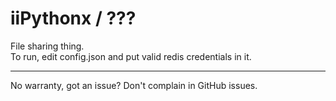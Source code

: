 # iiPythonx / ???

File sharing thing.  
To run, edit config.json and put valid redis credentials in it.

---

No warranty, got an issue? Don't complain in GitHub issues.
